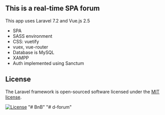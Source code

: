 ## This is a real-time SPA forum

This app uses Laravel 7.2 and Vue.js 2.5

- SPA
- SASS environment 
- CSS: vuetify
- vuex, vue-router
- Database is MySQL
- XAMPP
- Auth implemented using Sanctum

## License

The Laravel framework is open-sourced software licensed under the [MIT license](https://opensource.org/licenses/MIT).

[![License](https://img.shields.io/badge/License-Apache%202.0-blue.svg)](https://opensource.org/licenses/Apache-2.0)
"# BnB" 
"# d-forum" 
